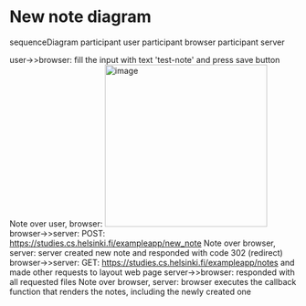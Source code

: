 
# New note diagram
 
sequenceDiagram
participant user
participant browser
participant server

user->>browser: fill the input with text 'test-note' and press save button
Note over user, browser: <img width="284" alt="image" src="https://user-images.githubusercontent.com/70891441/215975621-9be6d8e3-f6b8-4e64-a258-1934a0e4388b.png">
browser->>server: POST: https://studies.cs.helsinki.fi/exampleapp/new_note
Note over browser, server: server created new note and responded with code 302 (redirect)
browser->>server: GET: https://studies.cs.helsinki.fi/exampleapp/notes and made other requests to layout web page
server->>browser: responded with all requested files
Note over browser, server: browser executes the callback function that renders the notes, including the newly created one 


